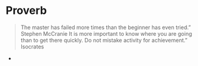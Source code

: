 # Proverb
> The master has failed more times than the beginner has even tried.” Stephen McCranie
> It is more important to know where you are going than to get there quickly. Do not mistake activity for achievement.” Isocrates
-

